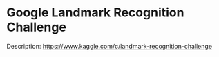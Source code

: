 # Google Landmark Recognition Challenge

Description: https://www.kaggle.com/c/landmark-recognition-challenge